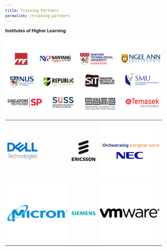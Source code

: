 ```yaml
---
title: Training Partners
permalink: /training-partners
---
```

**Institutes of Higher Learning**

![Alt text for image on Isomer site](/images/AICAC.png)








| |  |  |
| -------- | -------- | -------- |
| <a href="https://www.delltechnologies.com/en-sg/index.htm" target="blank"><img src="/images/wdc-members-logos/Dell%20Logo%20200x200.png" alt="Dell" style="width: 50%; height: 50%"></a>  | ![Ericsson Logo](/images/wdc-members-logos/Ericsson%20Logo%20200x200.png)    |![NEC Logo](/images/wdc-members-logos/NEC%20Logo%20200x200.png)  |
| ![Micron Logo](/images/wdc-members-logos/Mircon%20Logo%20200x200.png)    | ![SIemens Logo](/images/wdc-members-logos/Siemens%20Logo%20200x200.png)    |![VMware Logo](/images/wdc-members-logos/VMware%20Logo%20200x200.png)  |